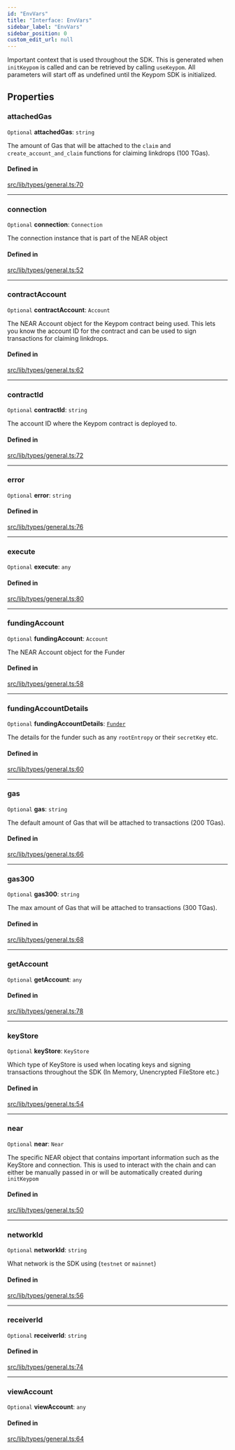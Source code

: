 ```yaml
---
id: "EnvVars"
title: "Interface: EnvVars"
sidebar_label: "EnvVars"
sidebar_position: 0
custom_edit_url: null
---
```


Important context that is used throughout the SDK. This is generated when `initKeypom` is called and can be retrieved by calling `useKeypom`.
All parameters will start off as undefined until the Keypom SDK is initialized.

## Properties

### attachedGas

 `Optional` **attachedGas**: `string`

The amount of Gas that will be attached to the `claim` and `create_account_and_claim` functions for claiming linkdrops (100 TGas).

#### Defined in

[src/lib/types/general.ts:70](https://github.com/keypom/keypom-js/blob/bf39909/src/lib/types/general.ts#L70)

___

### connection

 `Optional` **connection**: `Connection`

The connection instance that is part of the NEAR object

#### Defined in

[src/lib/types/general.ts:52](https://github.com/keypom/keypom-js/blob/bf39909/src/lib/types/general.ts#L52)

___

### contractAccount

 `Optional` **contractAccount**: `Account`

The NEAR Account object for the Keypom contract being used. This lets you know the account ID for the contract and can be used to sign transactions for claiming linkdrops.

#### Defined in

[src/lib/types/general.ts:62](https://github.com/keypom/keypom-js/blob/bf39909/src/lib/types/general.ts#L62)

___

### contractId

 `Optional` **contractId**: `string`

The account ID where the Keypom contract is deployed to.

#### Defined in

[src/lib/types/general.ts:72](https://github.com/keypom/keypom-js/blob/bf39909/src/lib/types/general.ts#L72)

___

### error

 `Optional` **error**: `string`

#### Defined in

[src/lib/types/general.ts:76](https://github.com/keypom/keypom-js/blob/bf39909/src/lib/types/general.ts#L76)

___

### execute

 `Optional` **execute**: `any`

#### Defined in

[src/lib/types/general.ts:80](https://github.com/keypom/keypom-js/blob/bf39909/src/lib/types/general.ts#L80)

___

### fundingAccount

 `Optional` **fundingAccount**: `Account`

The NEAR Account object for the Funder

#### Defined in

[src/lib/types/general.ts:58](https://github.com/keypom/keypom-js/blob/bf39909/src/lib/types/general.ts#L58)

___

### fundingAccountDetails

 `Optional` **fundingAccountDetails**: [`Funder`](Funder.md)

The details for the funder such as any `rootEntropy` or their `secretKey` etc.

#### Defined in

[src/lib/types/general.ts:60](https://github.com/keypom/keypom-js/blob/bf39909/src/lib/types/general.ts#L60)

___

### gas

 `Optional` **gas**: `string`

The default amount of Gas that will be attached to transactions (200 TGas).

#### Defined in

[src/lib/types/general.ts:66](https://github.com/keypom/keypom-js/blob/bf39909/src/lib/types/general.ts#L66)

___

### gas300

 `Optional` **gas300**: `string`

The max amount of Gas that will be attached to transactions (300 TGas).

#### Defined in

[src/lib/types/general.ts:68](https://github.com/keypom/keypom-js/blob/bf39909/src/lib/types/general.ts#L68)

___

### getAccount

 `Optional` **getAccount**: `any`

#### Defined in

[src/lib/types/general.ts:78](https://github.com/keypom/keypom-js/blob/bf39909/src/lib/types/general.ts#L78)

___

### keyStore

 `Optional` **keyStore**: `KeyStore`

Which type of KeyStore is used when locating keys and signing transactions throughout the SDK (In Memory, Unencrypted FileStore etc.)

#### Defined in

[src/lib/types/general.ts:54](https://github.com/keypom/keypom-js/blob/bf39909/src/lib/types/general.ts#L54)

___

### near

 `Optional` **near**: `Near`

The specific NEAR object that contains important information such as the KeyStore and connection. This is used to interact with the chain and can either be manually passed in or will be automatically created during `initKeypom`

#### Defined in

[src/lib/types/general.ts:50](https://github.com/keypom/keypom-js/blob/bf39909/src/lib/types/general.ts#L50)

___

### networkId

 `Optional` **networkId**: `string`

What network is the SDK using (`testnet` or `mainnet`)

#### Defined in

[src/lib/types/general.ts:56](https://github.com/keypom/keypom-js/blob/bf39909/src/lib/types/general.ts#L56)

___

### receiverId

 `Optional` **receiverId**: `string`

#### Defined in

[src/lib/types/general.ts:74](https://github.com/keypom/keypom-js/blob/bf39909/src/lib/types/general.ts#L74)

___

### viewAccount

 `Optional` **viewAccount**: `any`

#### Defined in

[src/lib/types/general.ts:64](https://github.com/keypom/keypom-js/blob/bf39909/src/lib/types/general.ts#L64)
